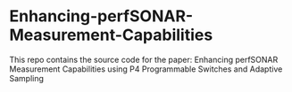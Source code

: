 # Enhancing-perfSONAR-Measurement-Capabilities
This repo contains the source code for the paper: Enhancing perfSONAR Measurement Capabilities using P4 Programmable Switches and Adaptive Sampling
